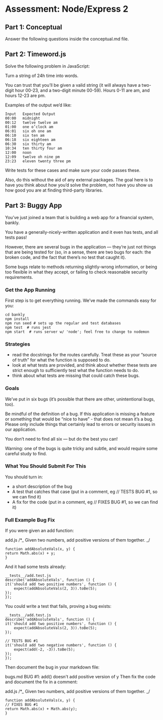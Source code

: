 # Assessment: Node/Express 2

## Part 1: Conceptual

Answer the following questions inside the conceptual.md file.

## Part 2: Timeword.js

Solve the following problem in JavaScript:

Turn a string of 24h time into words.

You can trust that you’ll be given a valid string (it will always have a two-digit hour 00-23, and a two-digit minute 00-59). Hours 0-11 are am, and hours 12-23 are pm.

Examples of the output we’d like:

    Input	Expected Output
    00:00	midnight
    00:12	twelve twelve am
    01:00	one o’clock am
    06:01	six oh one am
    06:10	six ten am
    06:18	six eighteen am
    06:30	six thirty am
    10:34	ten thirty four am
    12:00	noon
    12:09	twelve oh nine pm
    23:23	eleven twenty three pm

Write tests for these cases and make sure your code passes these.

Also, do this without the aid of any external packages. The goal here is to have you think about how you’d solve the problem, not have you show us how good you are at finding third-party libraries.

## Part 3: Buggy App

You’ve just joined a team that is building a web app for a financial system, bankly.

You have a generally-nicely-written application and it even has tests, and all tests pass!

However, there are several bugs in the application — they’re just not things that are being tested for (so, in a sense, there are two bugs for each: the broken code, and the fact that there’s no test that caught it).

Some bugs relate to methods returning slightly-wrong information, or being too flexible in what they accept, or failing to check reasonable security requirements.

### Get the App Running

First step is to get everything running. We’ve made the commands easy for you:

    cd bankly
    npm install
    npm run seed # sets up the regular and test databases
    npm test  # runs jest
    npm start  # runs server w/ 'node'; feel free to change to nodemon

### Strategies

- read the docstrings for the routes carefully. Treat these as your “source of truth” for what the function is supposed to do.
- look at what tests are provided, and think about whether these tests are strict enough to sufficiently test what the function needs to do.
- think about what tests are missing that could catch these bugs.

### Goals

We’ve put in six bugs (it’s possible that there are other, unintentional bugs, too).

Be mindful of the definition of a bug. If this application is missing a feature or something that would be “nice to have” - that does not mean it’s a bug. Please only include things that certainly lead to errors or security issues in our application.

You don’t need to find all six — but do the best you can!

Warning: one of the bugs is quite tricky and subtle, and would require some careful study to find.

### What You Should Submit For This

You should turn in:

- a short description of the bug
- A test that catches that case (put in a comment, eg // TESTS BUG #1, so we can find it)
- A fix for the code (put in a comment, eg // FIXES BUG #1, so we can find it)

### Full Example Bug Fix

If you were given an add function:

add.js
    /\*_ Given two numbers, add positive versions of them together. _/

    function addAbsoluteVals(x, y) {
    return Math.abs(x) + y;
    }

And it had some tests already:

    __tests__/add.test.js
    describe('addAbsoluteVals', function () {
    it('should add two positive numbers', function () {
        expect(addAbsoluteVals(2, 3)).toBe(5);
    });
    });

You could write a test that fails, proving a bug exists:

    __tests__/add.test.js
    describe('addAbsoluteVals', function () {
    it('should add two positive numbers', function () {
        expect(addAbsoluteVals(2, 3)).toBe(5);
    });

    // TESTS BUG #1
    it('should add two negative numbers', function () {
        expect(add(-2, -3)).toBe(5);
    });
    });

Then document the bug in your markdown file:

bugs.md
    BUG #1: add() doesn't add positive version of y
    Then fix the code and document the fix in a comment:

add.js
    /\*_ Given two numbers, add positive versions of them together. _/

    function addAbsoluteVals(x, y) {
    // FIXES BUG #1
    return Math.abs(x) + Math.abs(y);
    }
